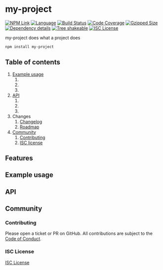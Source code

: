 # my-project

[![NPM Link](https://badgen.net/npm/v/my-project?v=0.9.0)](https://npmjs.com/package/my-project)
[![Language](https://badgen.net/static/language/TS?v=0.9.0)](https://github.com/search?q=repo:kensnyder/my-project++language:TypeScript&type=code)
[![Build Status](https://github.com/kensnyder/my-project/actions/workflows/workflow.yml/badge.svg?v=0.9.0)](https://github.com/kensnyder/my-project/actions)
[![Code Coverage](https://codecov.io/gh/kensnyder/my-project/branch/main/graph/badge.svg?v=0.9.0)](https://codecov.io/gh/kensnyder/my-project)
[![Gzipped Size](https://badgen.net/bundlephobia/minzip/my-project?label=minzipped&v=0.9.0)](https://bundlephobia.com/package/my-project@0.9.0)
[![Dependency details](https://badgen.net/bundlephobia/dependency-count/my-project?v=0.9.0)](https://www.npmjs.com/package/my-project?activeTab=dependencies)
[![Tree shakeable](https://badgen.net/bundlephobia/tree-shaking/my-project?v=0.9.0)](https://www.npmjs.com/package/my-project)
[![ISC License](https://badgen.net/github/license/kensnyder/my-project?v=0.9.0)](https://opensource.org/licenses/ISC)

my-project does what a project does

```bash
npm install my-project
```

## Table of contents

1. [Example usage](#example-usage)
    1. [](#)
    1. [](#)
    1. [](#)
1. [API](#api)
    1. [](#)
    1. [](#)
    1. [](#)
1. Changes
   1. [Changelog](https://github.com/kensnyder/project/blob/master/CHANGELOG.md)
   1. [Roadmap](https://github.com/kensnyder/project/blob/master/ROADMAP.md) 
1. [Community](#community)
    1. [Contributing](#contributing)
    1. [ISC license](#isc-license)

##  Features



## Example usage



## API



## Community

### Contributing

Please open a ticket or PR on GitHub. All contributions are subject to the
[Code of Conduct](./CONTRIBUTING.md).

### ISC License

[ISC License](./LICENSE)
